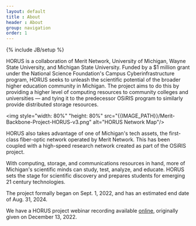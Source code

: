 ```yaml
---
layout: default
title : About
header : About
group: navigation
order: 1
---
```

{% include JB/setup %}

HORUS is a collaboration of Merit Network, University of Michigan, Wayne State University, and Michigan State University. Funded by a $1 million grant under the National Science Foundation's Campus Cyberinfrastructure program, HORUS seeks to unleash the scientific potential of the broader higher education community in Michigan. The project aims to do this by providing a higher level of computing resources to community colleges and universities — and tying it to the predecessor OSiRIS program to similarly provide distributed storage resources.

<!-- <img style="width: 100%" src="/assets/images/Merit-Backbone-Project-HORUS-v3.png" alt="HORUS Network Map"/> -->
<img style="width: 80%" "height: 80%" src="{{IMAGE_PATH}}/Merit-Backbone-Project-HORUS-v3.png" alt="HORUS Network Map"/>

HORUS also takes advantage of one of Michigan's tech assets, the first-class fiber-optic network operated by Merit Network. This has been coupled with a high-speed research network created as part of the OSiRIS project.

With computing, storage, and communications resources in hand, more of Michigan's scientific minds can study, test, analyze, and educate. HORUS sets the stage for scientific discovery and prepares students for emerging 21 century technologies.

The project formally began on Sept. 1, 2022, and has an estimated end date of Aug. 31, 2024.

We have a HORUS project webinar recording available <a href="https://youtu.be/Klyuhfdlgug">online</a>, originally given on December 13, 2022.
